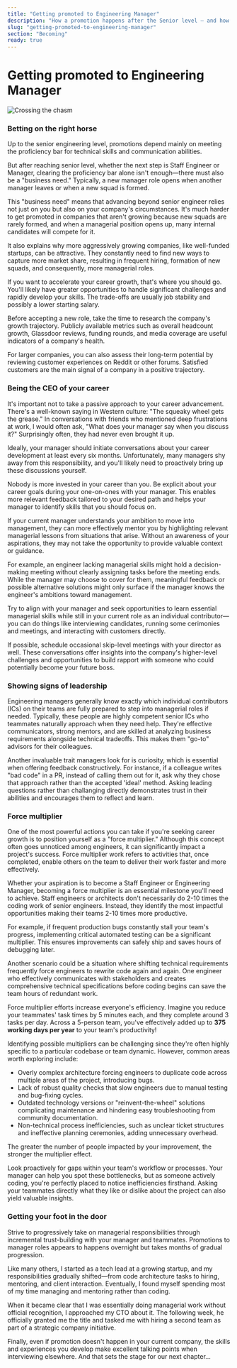 ```yaml
---
title: "Getting promoted to Engineering Manager"
description: "How a promotion happens after the Senior level — and how to be prepared for it"
slug: "getting-promoted-to-engineering-manager"
section: "Becoming"
ready: true
---
```


# Getting promoted to Engineering Manager

![Crossing the chasm](/assets/chapters/chapter-2-intro.svg)
### Betting on the right horse

Up to the senior engineering level, promotions depend mainly on meeting the proficiency bar for technical skills and communication abilities. 

But after reaching senior level, whether the next step is Staff Engineer or Manager, clearing the proficiency bar alone isn't enough—there must also be a "business need." Typically, a new manager role opens when another manager leaves or when a new squad is formed.

This "business need" means that advancing beyond senior engineer relies not just on you but also on your company's circumstances. It's much harder to get promoted in companies that aren't growing because new squads are rarely formed, and when a managerial position opens up, many internal candidates will compete for it.

It also explains why more aggressively growing companies, like well-funded startups, can be attractive. They constantly need to find new ways to capture more market share, resulting in frequent hiring, formation of new squads, and consequently, more managerial roles.

If you want to accelerate your career growth, that's where you should go. You'll likely have greater opportunities to handle significant challenges and rapidly develop your skills. The trade-offs are usually job stability and possibly a lower starting salary.

Before accepting a new role, take the time to research the company's growth trajectory. Publicly available metrics such as overall headcount growth, Glassdoor reviews, funding rounds, and media coverage are useful indicators of a company's health.

For larger companies, you can also assess their long-term potential by reviewing customer experiences on Reddit or other forums. Satisfied customers are the main signal of a company in a positive trajectory.

### Being the CEO of your career

It's important not to take a passive approach to your career advancement. There's a well-known saying in Western culture: "The squeaky wheel gets the grease." In conversations with friends who mentioned deep frustrations at work, I would often ask, "What does your manager say when you discuss it?" Surprisingly often, they had never even brought it up.

Ideally, your manager should initiate conversations about your career development at least every six months. Unfortunately, many managers shy away from this responsibility, and you'll likely need to proactively bring up these discussions yourself.

Nobody is more invested in your career than you. Be explicit about your career goals during your one-on-ones with your manager. This enables more relevant feedback tailored to your desired path and helps your manager to identify skills that you should focus on.

If your current manager understands your ambition to move into management, they can more effectively mentor you by highlighting relevant managerial lessons from situations that arise. Without an awareness of your aspirations, they may not take the opportunity to provide valuable context or guidance.

For example, an engineer lacking managerial skills might hold a decision-making meeting without clearly assigning tasks before the meeting ends. While the manager may choose to cover for them, meaningful feedback or possible alternative solutions might only surface if the manager knows the engineer's ambitions toward management.

Try to align with your manager and seek opportunities to learn essential managerial skills while still in your current role as an individual contributor—you can do things like interviewing candidates, running some cerimonies and meetings, and interacting with customers directly.

If possible, schedule occasional skip-level meetings with your director as well. These conversations offer insights into the company's higher-level challenges and opportunities to build rapport with someone who could potentially become your future boss.

### Showing signs of leadership

Engineering managers generally know exactly which individual contributors (ICs) on their teams are fully prepared to step into managerial roles if needed. Typically, these people are highly competent senior ICs who teammates naturally approach when they need help. They're effective communicators, strong mentors, and are skilled at analyzing business requirements alongside technical tradeoffs. This makes them "go-to" advisors for their colleagues.

Another invaluable trait managers look for is curiosity, which is essential when offering feedback constructively. For instance, if a colleague writes "bad code" in a PR, instead of calling them out for it, ask why they chose that approach rather than the accepted 'ideal' method. Asking leading questions rather than challanging directly demonstrates trust in their abilities and encourages them to reflect and learn.

### Force multiplier

One of the most powerful actions you can take if you're seeking career growth is to position yourself as a "force multiplier." Although this concept often goes unnoticed among engineers, it can significantly impact a project's success. Force multiplier work refers to activities that, once completed, enable others on the team to deliver their work faster and more effectively.

Whether your aspiration is to become a Staff Engineer or Engineering Manager, becoming a force multiplier is an essential milestone you'll need to achieve. Staff engineers or architects don't necessarily do 2-10 times the coding work of senior engineers. Instead, they identify the most impactful opportunities making their teams 2-10 times more productive.

For example, if frequent production bugs constantly stall your team's progress, implementing critical automated testing can be a significant multiplier. This ensures improvements can safely ship and saves hours of debugging later.

Another scenario could be a situation where shifting technical requirements frequently force engineers to rewrite code again and again. One engineer who effectively communicates with stakeholders and creates comprehensive technical specifications before coding begins can save the team hours of redundant work.

Force multiplier efforts increase everyone's efficiency. Imagine you reduce your teammates' task times by 5 minutes each, and they complete around 3 tasks per day. Across a 5-person team, you've effectively added up to **375 working days per year** to your team's productivity!

Identifying possible multipliers can be challenging since they're often highly specific to a particular codebase or team dynamic. However, common areas worth exploring include:

* Overly complex architecture forcing engineers to duplicate code across multiple areas of the project, introducing bugs.
* Lack of robust quality checks that slow engineers due to manual testing and bug-fixing cycles.
* Outdated technology versions or "reinvent-the-wheel" solutions complicating maintenance and hindering easy troubleshooting from community documentation.
* Non-technical process inefficiencies, such as unclear ticket structures and ineffective planning ceremonies, adding unnecessary overhead.

The greater the number of people impacted by your improvement, the stronger the multiplier effect.

Look proactively for gaps within your team's workflow or processes. Your manager can help you spot these bottlenecks, but as someone actively coding, you're perfectly placed to notice inefficiencies firsthand. Asking your teammates directly what they like or dislike about the project can also yield valuable insights.

### Getting your foot in the door

Strive to progressively take on managerial responsibilities through incremental trust-building with your manager and teammates. Promotions to manager roles appears to happens overnight but takes months of gradual progression.

Like many others, I started as a tech lead at a growing startup, and my responsibilities gradually shifted—from code architecture tasks to hiring, mentoring, and client interaction. Eventually, I found myself spending most of my time managing and mentoring rather than coding.

When it became clear that I was essentially doing managerial work without official recognition, I approached my CTO about it. The following week, he officially granted me the title and tasked me with hiring a second team as part of a strategic company initiative.

Finally, even if promotion doesn't happen in your current company, the skills and experiences you develop make excellent talking points when interviewing elsewhere. And that sets the stage for our next chapter…
